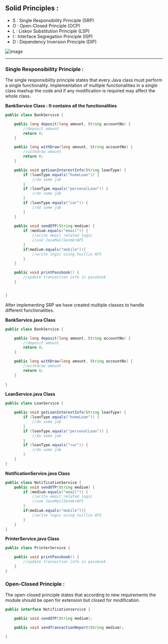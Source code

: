 ## Solid Principles :

- S : Single Responsibility Principle (SRP)
- O : Open-Closed Principle (OCP)
- L : Liskov Substitution Principle (LSP)
- I : Interface Segregation Principle (ISP)
- D : Dependency Inversion Principle (DIP)


![image](https://user-images.githubusercontent.com/23376002/171677669-a6979ca6-6a9c-4932-b1df-2fe0cd62e858.png)

-----------------------------------------------------------------------------------------------------------------------------------------------------


### Single Responsibility Principle :
The single responsibility principle states that every Java class must perform a single functionality. Implementation of multiple functionalities in a single class mashup the code and if any modification is required may affect the whole class.


**BankService Class : It contains all the functionalities**


```java
public class BankService {

    public long deposit(long amount, String accountNo) {
        //deposit amount
        return 0;
    }

    public long withDraw(long amount, String accountNo) {
        //withdraw amount
        return 0;
    }

    public void getLoanInterestInfo(String loanType) {
        if (loanType.equals("homeLoan")) {
            //do some job
        }
        if (loanType.equals("personalLoan")) {
            //do some job
        }
        if (loanType.equals("car")) {
            //do some job
        }
    }
    
    public void sendOTP(String medium) {
        if (medium.equals("email")) {
            //write email related logic
            //use JavaMailSenderAPI
        }
        if(medium.equals("mobile")){
            //write logic using twillio API
        }
    }

    public void printPassbook() {
        //update transaction info in passbook
    }


}
```

After implementing SRP we have created multiple classes to handle different functionalities.

**BankService.java Class**

```java
public class BankService {

    public long deposit(long amount, String accountNo) {
        //deposit amount
        return 0;
    }

    public long withDraw(long amount, String accountNo) {
        //withdraw amount
        return 0;
    }
    
}
```

**LoanService.java Class**


```java
public class LoanService {

    public void getLoanInterestInfo(String loanType) {
        if (loanType.equals("homeLoan")) {
            //do some job
        }
        if (loanType.equals("personalLoan")) {
            //do some job
        }
        if (loanType.equals("car")) {
            //do some job
        }
    }
}
```

**NotificationService.java Class**

```java
public class NotificationService {
    public void sendOTP(String medium) {
        if (medium.equals("email")) {
            //write email related logic
            //use JavaMailSenderAPI
        }
        if(medium.equals("mobile")){
            //write logic using twillio API
        }
    }
}
```

**PrinterService.java Class**

```java
public class PrinterService {

    public void printPassbook() {
        //update transaction info in passbook
    }
}
```


### Open-Closed Principle :
The open-closed principle states that according to new requirements the module should be open for extension but closed for modification.


```java
public interface Notificationservice {

    public void sendOTP(String medium);

    public void sendTransactionReport(String medium);

}
```





